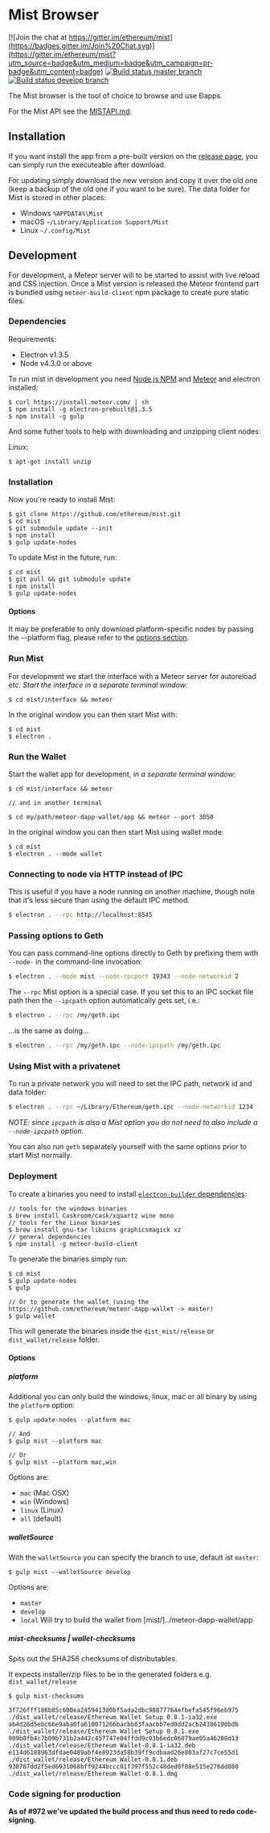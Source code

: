 # Mist Browser

[![Join the chat at https://gitter.im/ethereum/mist](https://badges.gitter.im/Join%20Chat.svg)](https://gitter.im/ethereum/mist?utm_source=badge&utm_medium=badge&utm_campaign=pr-badge&utm_content=badge)
[![Build status master branch ](https://build.ethdev.com/buildstatusimage?builder=Mist%20master%20branch)](https://build.ethdev.com/builders/Mist%20master%20branch/builds/-1)
[![Build status develop branch ](https://build.ethdev.com/buildstatusimage?builder=Mist%20develop%20branch)](https://build.ethdev.com/builders/Mist%20develop%20branch/builds/-1)

The Mist browser is the tool of choice to browse and use Ðapps.

For the Mist API see the [MISTAPI.md](MISTAPI.md).

## Installation

If you want install the app from a pre-built version on the [release page](https://github.com/ethereum/mist/releases),
you can simply run the executeable after download.

For updating simply download the new version and copy it over the old one (keep a backup of the old one if you want to be sure).
The data folder for Mist is stored in other places:

- Windows `%APPDATA%\Mist`
- macOS `~/Library/Application Support/Mist`
- Linux `~/.config/Mist`


## Development

For development, a Meteor server will to be started to assist with live reload and CSS injection.
Once a Mist version is released the Meteor frontend part is bundled using `meteor-build-client` npm package to create pure static files.

### Dependencies

Requirements: 

* Electron v1.3.5
* Node v4.3.0 or above

To run mist in development you need [Node.js NPM](https://nodejs.org) and [Meteor](https://www.meteor.com/install) and electron installed:

    $ curl https://install.meteor.com/ | sh
    $ npm install -g electron-prebuilt@1.3.5
    $ npm install -g gulp

And some futher tools to help with downloading and unzipping client nodes:

_Linux:_

    $ apt-get install unzip

### Installation

Now you're ready to install Mist:

    $ git clone https://github.com/ethereum/mist.git
    $ cd mist
    $ git submodule update --init
    $ npm install
    $ gulp update-nodes

To update Mist in the future, run:

    $ cd mist
    $ git pull && git submodule update
    $ npm install
    $ gulp update-nodes


#### Options
It may be preferable to only download platform-specific nodes by passing the --platform flag, please refer to the [options section](#platform).

### Run Mist

For development we start the interface with a Meteor server for autoreload etc.
*Start the interface in a separate terminal window:*

    $ cd mist/interface && meteor

In the original window you can then start Mist with:

    $ cd mist
    $ electron .


### Run the Wallet

Start the wallet app for development, *in a separate terminal window:*

    $ cd mist/interface && meteor

    // and in another terminal

    $ cd my/path/meteor-dapp-wallet/app && meteor --port 3050

In the original window you can then start Mist using wallet mode:

    $ cd mist
    $ electron . --mode wallet


### Connecting to node via HTTP instead of IPC

This is useful if you have a node running on another machine, though note that 
it's less secure than using the default IPC method.

```bash
$ electron . --rpc http://localhost:8545
```


### Passing options to Geth

You can pass command-line options directly to Geth by prefixing them with `--node-` in 
the command-line invocation:

```bash
$ electron . --mode mist --node-rpcport 19343 --node-networkid 2 
```

The `--rpc` Mist option is a special case. If you set this to an IPC socket file 
path then the `--ipcpath` option automatically gets set, i.e.:

```bash
$ electron . --rpc /my/geth.ipc
```

...is the same as doing...


```bash
$ electron . --rpc /my/geth.ipc --node-ipcpath /my/geth.ipc
```

### Using Mist with a privatenet

To run a private network you will need to set the IPC path, network id and data 
folder:

```bash
$ electron . --rpc ~/Library/Ethereum/geth.ipc --node-networkid 1234  --node-datadir ~/Library/Ethereum/privatenet
```

_NOTE: since `ipcpath` is also a Mist option you do not need to also include a 
`--node-ipcpath` option._

You can also run `geth` separately yourself with the same options prior to start 
Mist normally.


### Deployment


To create a binaries you need to install [`electron-builder` dependencies](https://github.com/electron-userland/electron-builder/wiki/Multi-Platform-Build#macos):

    // tools for the windows binaries
    $ brew install Caskroom/cask/xquartz wine mono
    // tools for the Linux binaries
    $ brew install gnu-tar libicns graphicsmagick xz
    // general dependencies
    $ npm install -g meteor-build-client

To generate the binaries simply run:

    $ cd mist
    $ gulp update-nodes
    $ gulp

    // Or to generate the wallet (using the https://github.com/ethereum/meteor-dapp-wallet -> master)
    $ gulp wallet

This will generate the binaries inside the `dist_mist/release` or `dist_wallet/release` folder.

#### Options

##### platform

Additional you can only build the windows, linux, mac or all binary by using the `platform` option:

    $ gulp update-nodes --platform mac

    // And
    $ gulp mist --platform mac

    // Or
    $ gulp mist --platform mac,win


Options are:

- `mac` (Mac OSX)
- `win` (Windows)
- `linux` (Linux)
- `all` (default)

##### walletSource

With the `walletSource` you can specify the branch to use, default ist `master`:

    $ gulp mist --walletSource develop


Options are:

- `master`
- `develop`
- `local` Will try to build the wallet from [mist/]../meteor-dapp-wallet/app

##### mist-checksums | wallet-checksums

Spits out the SHA256 checksums of distributables.

It expects installer/zip files to be in the generated folders e.g. `dist_wallet/release`

    $ gulp mist-checksums

    3f726fff186b85c600ea2459413d0bf5ada2dbc98877764efbefa545f96eb975  ./dist_wallet/release/Ethereum Wallet Setup 0.8.1-ia32.exe
    ab4d26d5ebc66e9aba0fa610071266bacbb83faacbb7ed0dd2acb24386190bdb  ./dist_wallet/release/Ethereum Wallet Setup 0.8.1.exe
    909b0fb4c7b09b731b2a442c457747e04ffdd9c03b6edc06079ae05a46200d13  ./dist_wallet/release/Ethereum Wallet-0.8.1-ia32.deb
    e114d6188963dfdae0489abf4e8923da58b39ff9cdbaad26e803af27c7ce55d1  ./dist_wallet/release/Ethereum Wallet-0.8.1.deb
    930787dd2f5ed6931068bff9244bccc01f397f552c48ded0f08e515e276dd080  ./dist_wallet/release/Ethereum Wallet-0.8.1.dmg

### Code signing for production 

**As of #972 we've updated the build process and thus need to redo code-signing.**
